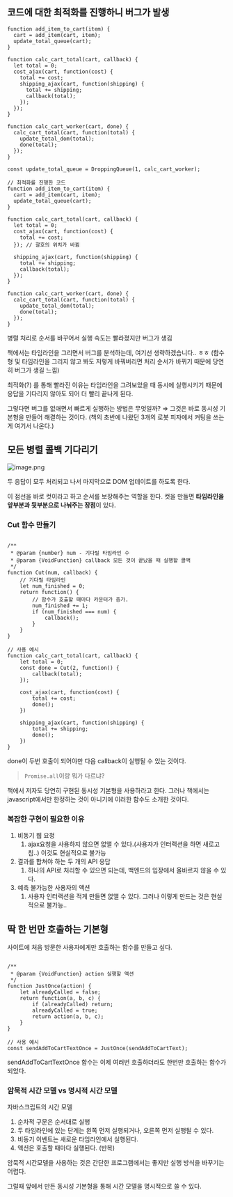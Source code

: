 ## 코드에 대한 최적화를 진행하니 버그가 발생

```tsx
function add_item_to_cart(item) {
  cart = add_item(cart, item);
  update_total_queue(cart);
}

function calc_cart_total(cart, callback) {
  let total = 0;
  cost_ajax(cart, function(cost) {
    total += cost;
    shipping_ajax(cart, function(shipping) {
      total += shipping;
      callback(total);
    });
  });
}

function calc_cart_worker(cart, done) {
  calc_cart_total(cart, function(total) {
    update_total_dom(total);
    done(total);
  });
}

const update_total_queue = DroppingQueue(1, calc_cart_worker);

// 최적화를 진행한 코드
function add_item_to_cart(item) {
  cart = add_item(cart, item);
  update_total_queue(cart);
}

function calc_cart_total(cart, callback) {
  let total = 0;
  cost_ajax(cart, function(cost) {
    total += cost;
  }); // 괄호의 위치가 바뀜
  
  shipping_ajax(cart, function(shipping) {
    total += shipping;
    callback(total);
  });
}

function calc_cart_worker(cart, done) {
  calc_cart_total(cart, function(total) {
    update_total_dom(total);
    done(total);
  });
}
```

병렬 처리로 순서를 바꾸어서 실행 속도는 빨라졌지만 버그가 생김

책에서는 타임라인을 그리면서 버그를 분석하는데, 여기선 생략하겠습니다.. ㅎㅎ
(함수형 및 타임라인을 그리지 않고 봐도 저렇게 바꿔버리면 처리 순서가 바뀌기 때문에 당연히 버그가 생길 느낌)

최적화(?) 를 통해 빨라진 이유는 타임라인을 그려보았을 때 동시에 실행시키기 때문에 응답을 기다리지 않아도 되어 더 빨리 끝나게 된다.

그렇다면 버그를 없애면서 빠르게 실행하는 방법은 무엇일까? ⇒ 그것은 바로 동시성 기본형을 만들어 해결하는 것이다. (책의 초반에 나왔던 3개의 로봇 피자에서 커팅을 쓰는게 여기서 나온다.)

## 모든 병렬 콜백 기다리기

![image.png](https://prod-files-secure.s3.us-west-2.amazonaws.com/253d1ac1-0c8d-4179-8d90-21ade38e0aea/55d411ac-dfd4-43a2-a64b-58d5e3c19e4a/image.png)

두 응답이 모두 처리되고 나서 마지막으로 DOM 업데이트를 하도록 한다.

이 점선을 바로 컷이라고 하고 순서를 보장해주는 역할을 한다.
컷을 만들면 **타임라인을 앞부분과 뒷부분으로 나눠주는 장점**이 있다.

### Cut 함수 만들기

```tsx

/**
 * @param {number} num - 기다릴 타임라인 수
 * @param {VoidFunction} callback 모든 것이 끝났을 때 실행할 콜백
 */
function Cut(num, callback) {
	// 기다릴 타임라인
	let num_finished = 0;
	return function() {
		// 함수가 호출할 때마다 카운터가 증가.
		num_finished += 1;
		if (num_finished === num) {
			callback();
		}
	}
}

// 사용 예시
function calc_cart_total(cart, callback) {
	let total = 0;
	const done = Cut(2, function() {
		callback(total);
	});
	
	cost_ajax(cart, function(cost) {
		total += cost;
		done();
	})
	
	shipping_ajax(cart, function(shipping) {
		total += shipping;
		done();
	})
}
```

done이 두번 호출이 되어야만 다음 callback이 실행될 수 있는 것이다.

> `Promise.all`이랑 뭐가 다르냐?

책에서 저자도 당연히 구현된 동시성 기본형을 사용하라고 한다.
그러나 책에서는 javascript에서만 한정하는 것이 아니기에 이러한 함수도 소개한 것이다.
> 

### 복잡한 구현이 필요한 이유

1. 비동기 웹 요청
    1. ajax요청을 사용하지 않으면 없앨 수 있다.(사용자가 인터랙션을 하면 새로고침..) 이것도 현실적으로 불가능
2. 결과를 합쳐야 하는 두 개의 API 응답
    1. 하나의 API로 처리할 수 있으면 되는데, 백엔드의 입장에서 올바르지 않을 수 있다.
3. 예측 불가능한 사용자의 액션
    1. 사용자 인터랙션을 적게 만들면 없앨 수 있다. 그러나  이렇게 만드는 것은 현실적으로 불가능..

## 딱 한 번만 호출하는 기본형

사이트에 처음 방문한 사용자에게만 호출하는 함수를 만들고 싶다.

```tsx

/**
 * @param {VoidFunction} action 실행할 액션
 */
function JustOnce(action) {
	let alreadyCalled = false;
	return function(a, b, c) {
		if (alreadyCalled) return;
		alreadyCalled = true;
		return action(a, b, c);
	}
}

// 사용 예시
const sendAddToCartTextOnce = JustOnce(sendAddToCartText);
```

sendAddToCartTextOnce 함수는 이제 여러번 호출하더라도 한번만 호출하는 함수가 되었다.

### 암묵적 시간 모델 vs 명시적 시간 모델

자바스크립트의 시간 모델 

1. 순차적 구문은 순서대로 실행
2. 두 타임라인에 있는 단계는 왼쪽 먼저 실행되거나, 오른쪽 먼저 실행될 수 있다.
3. 비동기 이벤트는 새로운 타임라인에서 실행된다.
4. 액션은 호출할 때마다 실행된다. (반복)

암묵적 시간모델을 사용하는 것은 간단한 프로그램에서는 좋지만 실행 방식을 바꾸기는 어렵다.

그럴때 앞에서 만든 동시성 기본형을 통해 시간 모델을 명시적으로 쓸 수 있다.